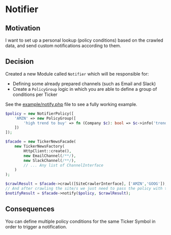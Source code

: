 # Notifier

## Motivation

I want to set up a personal lookup (policy conditions) based on the crawled data, and send custom notifications
according to them.

## Decision

Created a new Module called `Notifier` which will be responsible for:

- Defining some already prepared channels (such as Email and Slack)
- Create a `PolicyGroup` logic in which you are able to define a group of conditions per Ticker

See the [example/notify.php](../example/notify.php) file to see a fully working example.

```php
$policy = new NotifierPolicy([
    'AMZN' => new PolicyGroup([
        'high trend to buy' => fn (Company $c): bool => $c->info('trend')['buy'] > 25,
    ])
]);

$facade = new TickerNewsFacade(
    new TickerNewsFactory(
        HttpClient::create(),
        new EmailChannel(/**/),
        new SlackChannel(/**/),
        // ... Any list of ChannelInterface
    )
);

$crawlResult = $facade->crawl([SiteCrawlerInterface], ['AMZN','GOOG']);
// And after crawling the site/s we just need to pass the policy with the crawled result 
$notifyResult = $facade->notify($policy, $crawlResult);
```

## Consequences

You can define multiple policy conditions for the same Ticker Symbol in order to trigger a notification.
